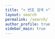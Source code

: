 ```yaml
---
title: "< 번호 검색 >"
layout: search
permalink: /search/
author_profile: true
sidebar_main: true
---
```

